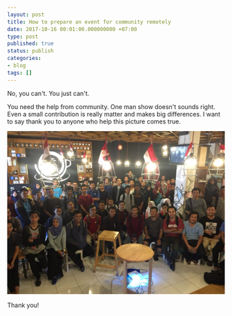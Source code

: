 ```yaml
---
layout: post
title: How to prepare an event for community remotely
date: 2017-10-16 00:01:00.000000000 +07:00
type: post
published: true
status: publish
categories:
- blog
tags: []
---
```


No, you can't. You just can't.

You need the help from community. One man show doesn't sounds right. Even a small contribution is really matter and makes big differences. I want to say thank you to anyone who help this picture comes true.

<img src="/assets/d0103a03-70cb-4f84-bfd1-3d0bd9d74262.jpg">


Thank you!

